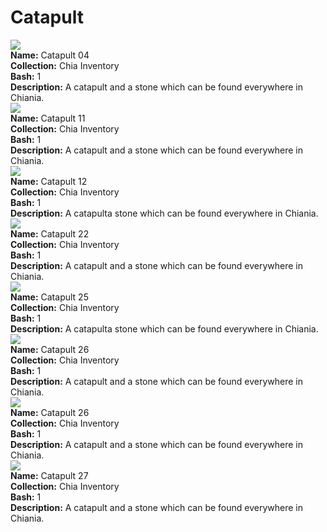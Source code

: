 # Catapult

<div class="item_thumbnail_detail">
<img src="https://hvrriudcexen524fhv4iqyqdjryxbjhdyxsiuicknxyuljirma.arweave.net/PWMUUGIlyN7rhT14-iGIDTHFwpOPF5IogSm3xRaURYE"><br/>
<div><strong>Name:</strong> Catapult 04</div>
<div><strong>Collection:</strong> Chia Inventory</div>
<div><strong>Bash:</strong> 1</div>
<div><strong>Description:</strong> A catapult and a stone which can be found everywhere in Chiania.</div>
</div>
<div class="item_thumbnail_detail">
<img src="https://dug5jvzf6egrjo4b64qyegu4k43koyqdyqzenhc73gef4cv4.arweave.net/H_Q3U-1yXxDRS7gfchghqcVzanYgPEMkacX9mIXgq8g"><br/>
<div><strong>Name:</strong> Catapult 11</div>
<div><strong>Collection:</strong> Chia Inventory</div>
<div><strong>Bash:</strong> 1</div>
<div><strong>Description:</strong> A catapult and a stone which can be found everywhere in Chiania.</div>
</div>
<div class="item_thumbnail_detail">
<img src="https://zfq2qd6at4h2vbqc2pqgvlbu4uvtv25ygfnxz54n4azdqktlmdbq.arweave.net/yWGoD8CfD6qGAtPgaqw05Ss667gxW3z3jeAyOCprYMM"><br/>
<div><strong>Name:</strong> Catapult 12</div>
<div><strong>Collection:</strong> Chia Inventory</div>
<div><strong>Bash:</strong> 1</div>
<div><strong>Description:</strong> A catapulta stone which can be found everywhere in Chiania.</div>
</div>
<div class="item_thumbnail_detail">
<img src="https://acdqa7ufkaysxhgxkys6tu4m2uv6z3lj7lxq5cvieqjoac7a.arweave.net/AIcAfoVQMSuc11Yl6dOM1Svs7W-n67_w6KqC_QS4Avg"><br/>
<div><strong>Name:</strong> Catapult 22</div>
<div><strong>Collection:</strong> Chia Inventory</div>
<div><strong>Bash:</strong> 1</div>
<div><strong>Description:</strong> A catapult and a stone which can be found everywhere in Chiania.</div>
</div>
<div class="item_thumbnail_detail">
<img src="https://aj3eiki5k4vr554tlggsceo7o5z4u7s7fkapue5kahfrarnleu.arweave.net/AnZEKR1-XKx73k1mNIRHfd3PKfl8qgPoTqgHLEEWrJc"><br/>
<div><strong>Name:</strong> Catapult 25</div>
<div><strong>Collection:</strong> Chia Inventory</div>
<div><strong>Bash:</strong> 1</div>
<div><strong>Description:</strong> A catapulta stone which can be found everywhere in Chiania.</div>
</div>
<div class="item_thumbnail_detail">
<img src="https://jxj4gkpa6pa6keybtp3us3xpraqlveoyhisapcgpdunl5kwzre5a.arweave.net/TdPDKeDzweUTAZv3SW7viCC6kdg6JAeIzx0avqrZiTo"><br/>
<div><strong>Name:</strong> Catapult 26</div>
<div><strong>Collection:</strong> Chia Inventory</div>
<div><strong>Bash:</strong> 1</div>
<div><strong>Description:</strong> A catapult and a stone which can be found everywhere in Chiania.</div>
</div>
<div class="item_thumbnail_detail">
<img src="ipfs://QmXprWCxPBZy7X9d2PwhTq21QST41QibX6uyv55Y3AF4ur/119.png"><br/>
<div><strong>Name:</strong> Catapult 26</div>
<div><strong>Collection:</strong> Chia Inventory</div>
<div><strong>Bash:</strong> 1</div>
<div><strong>Description:</strong> A catapult and a stone which can be found everywhere in Chiania.</div>
</div>
<div class="item_thumbnail_detail">
<img src="https://bjg2nybjuwk6hdjeacifqypd2ujzkboj7xvt6r5wld2rkmx5s4.arweave.net/Ck2m4CmlleONJACQWGHj1ROVBc-n96z9Htlj1FTL9lw"><br/>
<div><strong>Name:</strong> Catapult 27</div>
<div><strong>Collection:</strong> Chia Inventory</div>
<div><strong>Bash:</strong> 1</div>
<div><strong>Description:</strong> A catapult and a stone which can be found everywhere in Chiania.</div>
</div>

